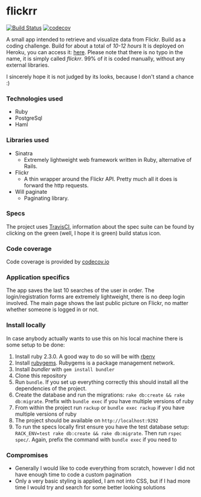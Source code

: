 # flickrr

[![Build Status](https://travis-ci.org/wizardone/flickrr.svg?branch=master)](https://travis-ci.org/wizardone/flickrr)
[![codecov](https://codecov.io/gh/wizardone/flickrr/branch/master/graph/badge.svg)](https://codecov.io/gh/wizardone/flickrr)

A small app intended to retrieve and visualize data from Flickr. Build
as a coding challenge. Build for about a total of *10-12 hours*
It is deployed on Heroku, you can access it: [here](https://flickrr.herokuapp.com/).
Please note that there is no typo in the name, it is simply called
*flickrr*. 99% of it is coded manually, without any external libraries.

I sincerely hope it is not judged by its looks, because I don't stand a
chance :)

### Technologies used
- Ruby
- PostgreSql
- Haml

### Libraries used
- Sinatra
  - Extremely lightweight web framework written in Ruby, alternative of
Rails.
- Flickr
  - A thin wrapper around the Flickr API. Pretty much all it does is
forward the http requests.
- Will paginate
  - Paginating library.

### Specs
The project uses [TravisCI](https://travis-ci.org/wizardone/flickrr), information about the spec suite can be found
by clicking on the green (well, I hope it is green) build status icon.

### Code coverage
Code coverage is provided by [codecov.io](https://codecov.io/gh/wizardone/flickrr)

### Application specifics

The app saves the last 10 searches of the user in order.
The login/registration forms are extremely lightweight, there is no deep
login involved.
The main page shows the last public picture on Flickr, no matter whether
someone is logged in or not.

### Install locally
In case anybody actually wants to use this on his local machine there is
some setup to be done:

1. Install ruby 2.3.0. A good way to do so will be with [rbenv](https://github.com/rbenv/rbenv)
2. Install [rubygems](https://rubygems.org/pages/download). Rubygems is
   a package management network.
3. Install *bundler* with `gem install bundler`
4. Clone this repository
5. Run `bundle`. If you set up everything correctly this should install
   all the dependencies of the project.
6. Create the database and run the migrations: `rake db:create && rake
   db:migrate`. Prefix with `bundle exec` if you have multiple versions
   of ruby
7. From within the project run `rackup` or `bundle exec rackup` if you
   have multiple versions of ruby
8. The project should be available on `http://localhost:9292`
9. To run the specs locally first ensure you have the test database
   setup: `RACK_ENV=test rake db:create && rake db:migrate`. Then run
`rspec spec/`. Again, prefix the command with `bundle exec` if you need
to

### Compromises
- Generally I would like to code everything from scratch, however I did
not have enough time to code a custom pagination
- Only a very basic styling is applied, I am not into CSS, but if I had
  more time I would try and search for some better looking solutions
